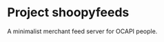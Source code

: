 <!-- Copyright 2021, Antonio Alvarado Hernández -->

# Project shoopyfeeds

A minimalist merchant feed server for OCAPI people.
